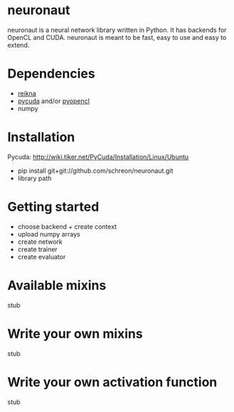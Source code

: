 neuronaut
=========

neuronaut is a neural network library written in Python. It has backends for OpenCL and CUDA. neuronaut is meant to be fast, easy to use and easy to extend.

Dependencies
============
- [reikna ](https://github.com/Manticore/reikna)
- [pycuda](https://github.com/inducer/pycuda) and/or [pyopencl](https://github.com/inducer/pyopencl)
- numpy

Installation
============

Pycuda: http://wiki.tiker.net/PyCuda/Installation/Linux/Ubuntu

- pip install git+git://github.com/schreon/neuronaut.git
- library path

Getting started
===============
- choose backend + create context
- upload numpy arrays
- create network
- create trainer
- create evaluator

Available mixins
=====================
stub

Write your own mixins
=====================
stub

Write your own activation function
==================================
stub
